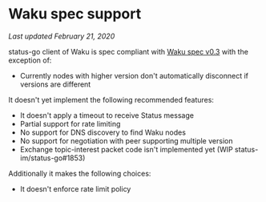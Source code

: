 # Waku spec support

*Last updated February 21, 2020*

status-go client of Waku is spec compliant with [Waku spec v0.3](https://specs.vac.dev/waku.html) with the exception of:
- Currently nodes with higher version don't automatically disconnect if versions are different

It doesn't yet implement the following recommended features:
- It doesn't apply a timeout to receive Status message
- Partial support for rate limiting
- No support for DNS discovery to find Waku nodes
- No support for negotiation with peer supporting multiple version
- Exchange topic-interest packet code isn't implemented yet (WIP status-im/status-go#1853)

Additionally it makes the following choices:
- It doesn't enforce rate limit policy
